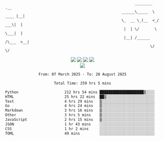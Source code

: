```
                                                           ________        .__ 
                                                     ______\_____  \  ____ |__|
                                                     \_  __ \_(__  <_/ ___\|  |
                                                      |  | \/       \  \___|  |
                                                      |__| /______  /\___  >__|
                                                                  \/     \/    
```

<div align="center">
  <img src="https://komarev.com/ghpvc/?username=r3ci&label=Profile%20views&color=000000&style=for-the-badge"/>
  <img src="https://img.shields.io/github/followers/R3CI?color=black&style=for-the-badge&logo=github&label=Follows"/>
  <img src="https://img.shields.io/github/stars/R3CI?color=black&style=for-the-badge&logo=github&label=Stars"/>
 
  <img src="https://github-widgetbox.vercel.app/api/profile?username=R3CI&data=followers,repositories,stars,commits&theme=rgb">
  <br>

  <img src="https://github-widgetbox.vercel.app/api/skills?languages=python,go,json&theme=rgb&includeNames=true">
  <br>
  
</p>

<!--START_SECTION:waka-->

```txt
From: 07 March 2025 - To: 20 August 2025

Total Time: 259 hrs 5 mins

Python                     212 hrs 54 mins ████████████████████▒░░░░   81.21 %
HTML                       25 hrs 22 mins  ██▒░░░░░░░░░░░░░░░░░░░░░░   09.68 %
Text                       4 hrs 29 mins   ▒░░░░░░░░░░░░░░░░░░░░░░░░   01.71 %
Go                         4 hrs 24 mins   ▒░░░░░░░░░░░░░░░░░░░░░░░░   01.68 %
Markdown                   3 hrs 16 mins   ▒░░░░░░░░░░░░░░░░░░░░░░░░   01.25 %
Other                      3 hrs 5 mins    ▒░░░░░░░░░░░░░░░░░░░░░░░░   01.18 %
JavaScript                 2 hrs 15 mins   ▒░░░░░░░░░░░░░░░░░░░░░░░░   00.86 %
JSON                       1 hr 43 mins    ░░░░░░░░░░░░░░░░░░░░░░░░░   00.66 %
CSS                        1 hr 2 mins     ░░░░░░░░░░░░░░░░░░░░░░░░░   00.40 %
TOML                       49 mins         ░░░░░░░░░░░░░░░░░░░░░░░░░   00.32 %
```

<!--END_SECTION:waka-->

